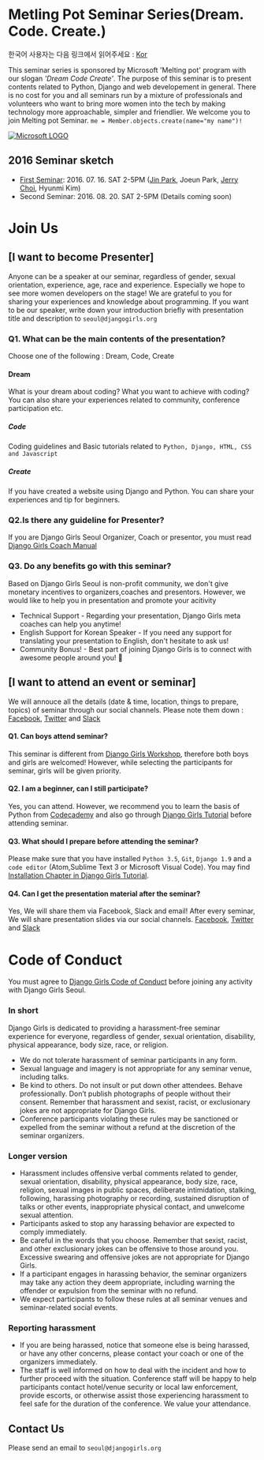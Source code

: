 # Metling Pot Seminar Series(Dream. Code. Create.)
한국어 사용자는 다음 링크에서 읽어주세요 : [Kor](https://github.com/DjangoGirlsSeoul/seminar/blob/master/README.md)

This seminar series is sponsored by Microsoft 'Melting pot' program with our slogan *'Dream Code Create'*. The purpose of this seminar is to present contents related to Python, Django and web developement in general. There is no cost for you and all seminars run by a mixture of professionals and volunteers who want to bring more women into the tech  by making technology more approachable, simpler and friendlier. We welcome you to join Melting pot Seminar. `me = Member.objects.create(name="my name")!`

[![Microsoft LOGO](http://4.bp.blogspot.com/-fbqmrO-y-6o/UDZv0b2tn6I/AAAAAAAAL5g/sI1SPQFjDdw/s1600/Microsoft+logo+2012.png)](https://www.microsoft.com/ko-kr/events/2014/meltingpot/)

## 2016 Seminar sketch
- [First Seminar](https://github.com/DjangoGirlsSeoul/seminar/tree/master/2016-07): 2016. 07. 16. SAT 2-5PM ([Jin Park](https://www.jinpark.net/), Joeun Park, [Jerry Choi](http://jellyms.kr/), Hyunmi Kim) 
- Second Seminar: 2016. 08. 20. SAT 2-5PM (Details coming soon)

# Join Us

## [I want to become Presenter] 
Anyone can be a speaker at our seminar, regardless of gender, sexual orientation, experience, age, race and experience. Especially we hope to see more women developers on the stage! We are grateful to you for sharing your experiences and knowledge about programming. If you want to be our speaker, write down your introduction briefly with presentation title and description to `seoul@djangogirls.org`

### Q1. What can be the main contents of the presentation? 
Choose one of the following : Dream, Code, Create

#### Dream 
What is your dream about coding? What you want to achieve with coding? You can also share your experiences related to community, conference participation etc.

##### Code
Coding guidelines and Basic tutorials related to `Python, Django, HTML, CSS and Javascript`

##### Create
If you have created a website using Django and Python. You can share your experiences and tip for beginners.

### Q2.Is there any guideline for Presenter?
If you are Django Girls Seoul Organizer, Coach or presentor, you must read [Django Girls Coach Manual](http://coach.djangogirls.org/)

### Q3. Do any benefits go with this seminar?
Based on Django Girls Seoul is non-profit community, we don't give monetary incentives to organizers,coaches and presentors. However, we would like to help you in presentation and promote your acitivity 
* Technical Support - Regarding your presentation, Django Girls meta coaches can help you anytime!
* English Support for Korean Speaker - If you need any support for translating your presentation to English, don't hesitate to ask us!
* Community Bonus! - Best part of joining Django Girls is to connect with awesome people around you! :heartbeat: 

## [I want to attend an event or seminar] 
We will annouce all the details (date & time, location, things to prepare, topics) of seminar through our social channels. Please note them down : [Facebook](https://www.facebook.com/djangogirlsseoul/), [Twitter](https://twitter.com/djangogirlseoul) and [Slack](https://djangogirlsseoul.slack.com)


####  Q1. Can boys attend seminar?
This seminar is different from [Django Girls Workshop](https://djangogirls.org/), therefore both boys and girls are welcomed! However, while selecting the participants for seminar, girls will be given priority.

#### Q2. I am a beginner, can I still participate? 
Yes, you can attend. However, we recommend you to learn the basis of Python from [Codecademy](https://www.codecademy.com) and also go through [Django Girls Tutorial](http://tutorial.djangogirls.org/) before attending seminar.

#### Q3. What should I prepare before attending the seminar?
Please make sure that you have installed `Python 3.5`, `Git`, `Django 1.9` and a `code editor` (Atom,Sublime Text 3 or Microsoft Visual Code). You may find [Installation Chapter in Django Girls Tutorial](http://tutorial.djangogirls.org/ko/installation/).

#### Q4. Can I get the presentation material after the seminar?
Yes, We will share them via Facebook, Slack and email! 
After every seminar, We will share presentation slides via our social channels. [Facebook](https://www.facebook.com/djangogirlsseoul/), [Twitter](https://twitter.com/djangogirlseoul) and [Slack](https://djangogirlsseoul.slack.com)

# Code of Conduct
You must agree to [Django Girls Code of Conduct](https://djangogirls.org/pages/coc/) before joining any activity with Django Girls Seoul.

### In short
Django Girls is dedicated to providing a harassment-free seminar experience for everyone, regardless of gender, sexual orientation, disability, physical appearance, body size, race, or religion.
- We do not tolerate harassment of seminar participants in any form.
- Sexual language and imagery is not appropriate for any seminar venue, including talks.
- Be kind to others. Do not insult or put down other attendees. Behave professionally. Don’t publish photographs of people without their consent. Remember that harassment and sexist, racist, or exclusionary jokes are not appropriate for Django Girls.
- Conference participants violating these rules may be sanctioned or expelled from the seminar without a refund at the discretion of the seminar organizers.

### Longer version
- Harassment includes offensive verbal comments related to gender, sexual orientation, disability, physical appearance, body size, race, religion, sexual images in public spaces, deliberate intimidation, stalking, following, harassing photography or recording, sustained disruption of talks or other events, inappropriate physical contact, and unwelcome sexual attention.
- Participants asked to stop any harassing behavior are expected to comply immediately.
- Be careful in the words that you choose. Remember that sexist, racist, and other exclusionary jokes can be offensive to those around you. Excessive swearing and offensive jokes are not appropriate for Django Girls.
- If a participant engages in harassing behavior, the seminar organizers may take any action they deem appropriate, including warning the offender or expulsion from the seminar with no refund.
- We expect participants to follow these rules at all  seminar venues and seminar-related social events.

### Reporting harassment
- If you are being harassed, notice that someone else is being harassed, or have any other concerns, please contact your coach or one of the organizers immediately.
- The staff is well informed on how to deal with the incident and how to further proceed with the situation. Conference staff will be happy to help participants contact hotel/venue security or local law enforcement, provide escorts, or otherwise assist those experiencing harassment to feel safe for the duration of the conference. We value your attendance.

## Contact Us
Please send an email to `seoul@djangogirls.org`
